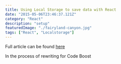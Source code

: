 ```yaml
---
title: Using Local Storage to save data with React
date: "2015-05-06T23:46:37.121Z"
category: "React"
description: "setup"
featuredImage: "./fairyland-canyon.jpg"
tags: ["React", "Localstorage"]
---
```


Full article can be found [here](https://medium.com/@peterjd42/using-local-storage-in-react-to-imitate-database-functionality-a2c339cdc1b5)

In the process of rewriting for Code Boost